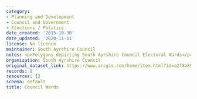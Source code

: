```yaml
---
category:
- Planning and Development
- Council and Government
- Elections / Politics
date_created: '2015-10-30'
date_updated: '2020-11-11'
license: No licence
maintainer: South Ayrshire Council
notes: <p>Polygons depicting South Ayrshire Council Electoral Wards</p>
organization: South Ayrshire Council
original_dataset_link: https://www.arcgis.com/home/item.html?id=a2f8a89dc3e7448c96dbd0e2b7de6e5b
records: 8
resources: []
schema: default
title: Council Wards
---
```

